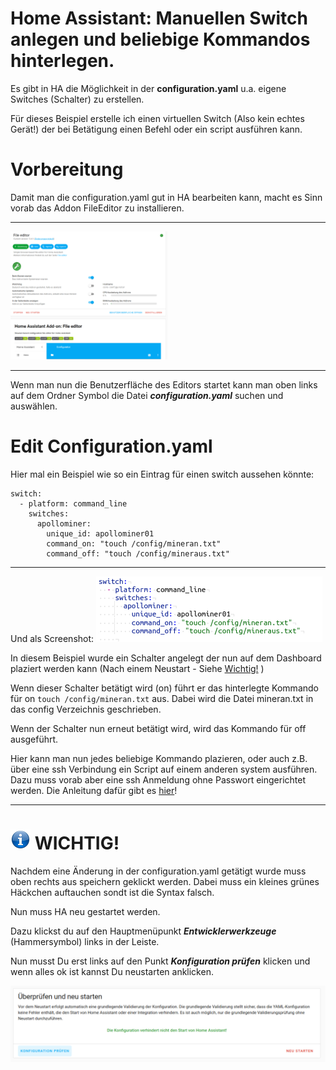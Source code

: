 # Home Assistant: Manuellen Switch anlegen und beliebige Kommandos hinterlegen.

Es gibt in HA die Möglichkeit in der **configuration.yaml** u.a. eigene Switches (Schalter) zu erstellen.

Für dieses Beispiel erstelle ich einen virtuellen Switch (Also kein echtes Gerät!) der bei Betätigung einen Befehl oder ein script ausführen kann.

# Vorbereitung

Damit man die configuration.yaml gut in HA bearbeiten kann, macht es Sinn vorab das Addon FileEditor zu installieren.

---
<img src="/Images/fileEditor.png" width="50%" >

---

Wenn man nun die Benutzerfläche des Editors startet kann man oben links auf dem Ordner Symbol die Datei ***configuration.yaml*** suchen und auswählen.

# Edit Configuration.yaml

Hier mal ein Beispiel wie so ein Eintrag für einen switch aussehen könnte:

```
switch:
  - platform: command_line
    switches:
      apollominer:
        unique_id: apollominer01
        command_on: "touch /config/mineran.txt"
        command_off: "touch /config/mineraus.txt"
```

---
Und als Screenshot:
<img src="/Images/switch.png">


In diesem Beispiel wurde ein Schalter angelegt der nun auf dem Dashboard plaziert werden kann (Nach einem Neustart - Siehe [Wichtig!](#-wichtig) )

Wenn dieser Schalter betätigt wird (on) führt er das hinterlegte Kommando für on `touch /config/mineran.txt` aus. Dabei wird die Datei mineran.txt in das config Verzeichnis geschrieben.

Wenn der Schalter nun erneut betätigt wird, wird das Kommando für off ausgeführt.

Hier kann man nun jedes beliebige Kommando plazieren, oder auch z.B. über eine ssh Verbindung ein Script auf einem anderen system ausführen.
Dazu muss vorab aber eine ssh Anmeldung ohne Passwort eingerichtet werden. Die Anleitung dafür gibt es [hier](https://github.com/buerzel/HomeAssistant_Miner/blob/main/ssh_connect.md)!


---

# <img src="/Images/info.png" width="32"> WICHTIG! 

Nachdem eine Änderung in der configuration.yaml getätigt wurde muss oben rechts aus speichern geklickt werden. Dabei muss ein kleines grünes Häckchen auftauchen sondt ist die Syntax falsch.

Nun muss HA neu gestartet werden.

Dazu klickst du auf den Hauptmenüpunkt ***Entwicklerwerkzeuge*** (Hammersymbol) links in der Leiste.

Nun musst Du erst links auf den Punkt ***Konfiguration prüfen*** klicken und wenn alles ok ist kannst Du neustarten anklicken.

<img src="/Images/neustart.png">
